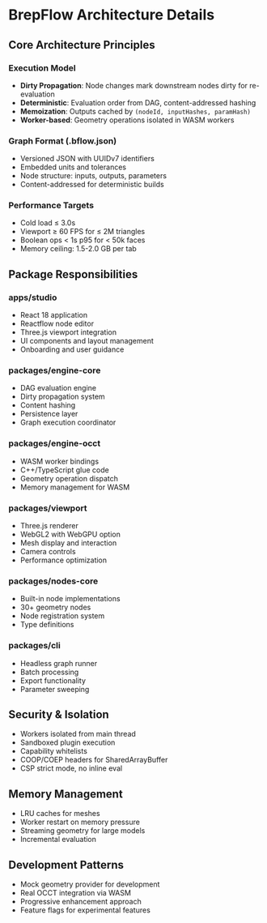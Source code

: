 # BrepFlow Architecture Details

## Core Architecture Principles

### Execution Model
- **Dirty Propagation**: Node changes mark downstream nodes dirty for re-evaluation
- **Deterministic**: Evaluation order from DAG, content-addressed hashing
- **Memoization**: Outputs cached by `(nodeId, inputHashes, paramHash)`
- **Worker-based**: Geometry operations isolated in WASM workers

### Graph Format (.bflow.json)
- Versioned JSON with UUIDv7 identifiers
- Embedded units and tolerances
- Node structure: inputs, outputs, parameters
- Content-addressed for deterministic builds

### Performance Targets
- Cold load ≤ 3.0s
- Viewport ≥ 60 FPS for ≤ 2M triangles
- Boolean ops < 1s p95 for < 50k faces
- Memory ceiling: 1.5-2.0 GB per tab

## Package Responsibilities

### apps/studio
- React 18 application
- Reactflow node editor
- Three.js viewport integration
- UI components and layout management
- Onboarding and user guidance

### packages/engine-core
- DAG evaluation engine
- Dirty propagation system
- Content hashing
- Persistence layer
- Graph execution coordinator

### packages/engine-occt
- WASM worker bindings
- C++/TypeScript glue code
- Geometry operation dispatch
- Memory management for WASM

### packages/viewport
- Three.js renderer
- WebGL2 with WebGPU option
- Mesh display and interaction
- Camera controls
- Performance optimization

### packages/nodes-core
- Built-in node implementations
- 30+ geometry nodes
- Node registration system
- Type definitions

### packages/cli
- Headless graph runner
- Batch processing
- Export functionality
- Parameter sweeping

## Security & Isolation
- Workers isolated from main thread
- Sandboxed plugin execution
- Capability whitelists
- COOP/COEP headers for SharedArrayBuffer
- CSP strict mode, no inline eval

## Memory Management
- LRU caches for meshes
- Worker restart on memory pressure
- Streaming geometry for large models
- Incremental evaluation

## Development Patterns
- Mock geometry provider for development
- Real OCCT integration via WASM
- Progressive enhancement approach
- Feature flags for experimental features